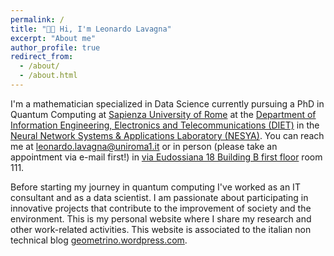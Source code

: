 ```yaml
---
permalink: /
title: "👋🏻 Hi, I'm Leonardo Lavagna"
excerpt: "About me"
author_profile: true
redirect_from: 
  - /about/
  - /about.html
---
```


I'm a mathematician specialized in Data Science currently pursuing a PhD in Quantum Computing at [Sapienza University of Rome](https://www.uniroma1.it/en/pagina-strutturale/home) at the [Department of Information Engineering, Electronics and Telecommunications (DIET)](https://web.uniroma1.it/dip_diet/en) in the [Neural Network Systems & Applications Laboratory (NESYA)](https://sites.google.com/view/nesya). You can reach me at [leonardo.lavagna@uniroma1.it](leonardo.lavagna@uniroma1.it) or in person (please take an appointment via e-mail first!) in [via Eudossiana 18 Building B first floor](https://web.uniroma1.it/dip_diet/en/dipdiet/department/how-reach-us) room 111.


Before starting my journey in quantum computing I've worked as an IT consultant and as a data scientist. I am passionate about participating in innovative projects that contribute to the improvement of society and the environment. This is my personal website where I share my research and other work-related activities. This website is associated to the italian non technical blog [geometrino.wordpress.com](https://geometrino.wordpress.com/).
